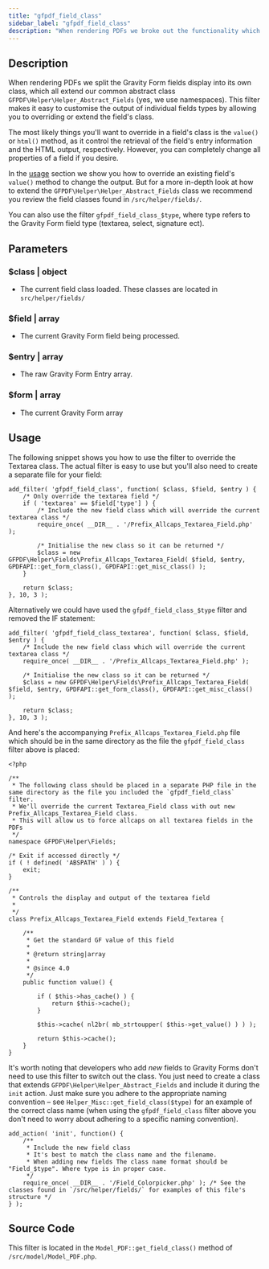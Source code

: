 ```yaml
---
title: "gfpdf_field_class"
sidebar_label: "gfpdf_field_class"
description: "When rendering PDFs we broke out the functionality which handles the display of Gravity Form fields. Each field is now handled by it's own class."
---
```


## Description 

When rendering PDFs we split the Gravity Form fields display into its own class, which all extend our common abstract class `GFPDF\Helper\Helper_Abstract_Fields` (yes, we use namespaces). This filter makes it easy to customise the output of individual fields types by allowing you to overriding or extend the field's class. 

The most likely things you'll want to override in a field's class is the `value()` or `html()` method, as it control the retrieval of the field's entry information and the HTML output, respectively. However, you can completely change all properties of a field if you desire.

In the [usage](#usage) section we show you how to override an existing field's `value()` method to change the output. But for a more in-depth look at how to extend the `GFPDF\Helper\Helper_Abstract_Fields` class we recommend you review the field classes found in `/src/helper/fields/`.

You can also use the filter `gfpdf_field_class_$type`, where type refers to the Gravity Form field type (textarea, select, signature ect). 

## Parameters 

### $class | object
*  The current field class loaded. These classes are located in `src/helper/fields/`

### $field | array
*  The current Gravity Form field being processed.

### $entry | array
*  The raw Gravity Form Entry array.

### $form | array
*  The current Gravity Form array

## Usage 

The following snippet shows you how to use the filter to override the Textarea class. The actual filter is easy to use but you'll also need to create a separate file for your field:

```
add_filter( 'gfpdf_field_class', function( $class, $field, $entry ) {
	/* Only override the textarea field */
	if ( 'textarea' == $field['type'] ) {
		/* Include the new field class which will override the current textarea class */
		require_once( __DIR__ . '/Prefix_Allcaps_Textarea_Field.php' );

		/* Initialise the new class so it can be returned */
		$class = new GFPDF\Helper\Fields\Prefix_Allcaps_Textarea_Field( $field, $entry, GPDFAPI::get_form_class(), GPDFAPI::get_misc_class() );
	}

	return $class;
}, 10, 3 );
```

Alternatively we could have used the `gfpdf_field_class_$type` filter and removed the IF statement:

```
add_filter( 'gfpdf_field_class_textarea', function( $class, $field, $entry ) {
	/* Include the new field class which will override the current textarea class */
	require_once( __DIR__ . '/Prefix_Allcaps_Textarea_Field.php' );

	/* Initialise the new class so it can be returned */
	$class = new GFPDF\Helper\Fields\Prefix_Allcaps_Textarea_Field( $field, $entry, GPDFAPI::get_form_class(), GPDFAPI::get_misc_class() );

	return $class;
}, 10, 3 );
```

And here's the accompanying `Prefix_Allcaps_Textarea_Field.php` file which should be in the same directory as the file the `gfpdf_field_class` filter above is placed:

```
<?php

/**
 * The following class should be placed in a separate PHP file in the same directory as the file you included the `gfpdf_field_class` filter.
 * We'll override the current Textarea_Field class with out new Prefix_Allcaps_Textarea_Field class.
 * This will allow us to force allcaps on all textarea fields in the PDFs
 */
namespace GFPDF\Helper\Fields;

/* Exit if accessed directly */
if ( ! defined( 'ABSPATH' ) ) {
	exit;
}

/**
 * Controls the display and output of the textarea field
 *
 */
class Prefix_Allcaps_Textarea_Field extends Field_Textarea {

	/**
	 * Get the standard GF value of this field
	 *
	 * @return string|array
	 *
	 * @since 4.0
	 */
	public function value() {

		if ( $this->has_cache() ) {
			return $this->cache();
		}

		$this->cache( nl2br( mb_strtoupper( $this->get_value() ) ) );

		return $this->cache();
	}
}
```

It's worth noting that developers who add *new* fields to Gravity Forms don't need to use this filter to switch out the class. You just need to create a class that extends `GFPDF\Helper\Helper_Abstract_Fields` and include it during the `init` action. Just make sure you adhere to the appropriate naming convention – see `Helper_Misc::get_field_class($type)` for an example of the correct class name (when using the `gfpdf_field_class` filter above you don't need to worry about adhering to a specific naming convention). 

```
add_action( 'init', function() {
	/**
	 * Include the new field class
	 * It's best to match the class name and the filename.
	 * When adding new fields The class name format should be "Field_$type". Where type is in proper case.
	 */
	require_once( __DIR__ . '/Field_Colorpicker.php' ); /* See the classes found in `/src/helper/fields/` for examples of this file's structure */
} );
```
 
## Source Code 

This filter is located in the `Model_PDF::get_field_class()` method of `/src/model/Model_PDF.php`.